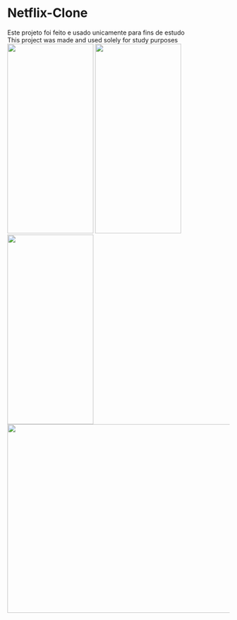 # Netflix-Clone
<div> 
 Este projeto foi feito e usado unicamente para fins de estudo <br>
 This project was made and used solely for study purposes
</div> 
<div> 
  <img height="430" width="195" src="https://media.discordapp.net/attachments/1108011461999079467/1115001041793073262/Captura_de_Tela_2023-06-04_as_16.35.41.png?width=440&height=936" >
  
<img height="430" width="195" src="https://media.discordapp.net/attachments/1108011461999079467/1114999192885137438/Captura_de_Tela_2023-06-04_as_16.28.12.png?width=440&height=936" >

<img height="430" width="195" src="https://media.discordapp.net/attachments/1108011461999079467/1114999171150258226/Captura_de_Tela_2023-06-04_as_16.27.50.png?width=440&height=936" >
</div>


<img height="428" width="574" src="https://media.discordapp.net/attachments/1108011461999079467/1114998800604463155/Captura_de_Tela_2023-06-04_as_16.26.57.png?width=1276&height=936" >

